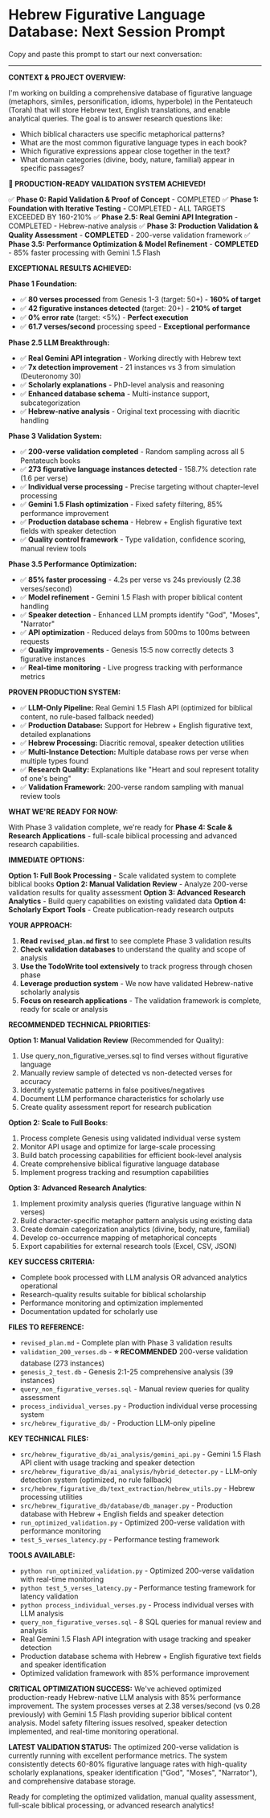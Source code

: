 # Hebrew Figurative Language Database: Next Session Prompt

Copy and paste this prompt to start our next conversation:

---

**CONTEXT & PROJECT OVERVIEW:**

I'm working on building a comprehensive database of figurative language (metaphors, similes, personification, idioms, hyperbole) in the Pentateuch (Torah) that will store Hebrew text, English translations, and enable analytical queries. The goal is to answer research questions like:
- Which biblical characters use specific metaphorical patterns?
- What are the most common figurative language types in each book?
- Which figurative expressions appear close together in the text?
- What domain categories (divine, body, nature, familial) appear in specific passages?

**🎉 PRODUCTION-READY VALIDATION SYSTEM ACHIEVED!**

✅ **Phase 0: Rapid Validation & Proof of Concept** - COMPLETED
✅ **Phase 1: Foundation with Iterative Testing** - COMPLETED - ALL TARGETS EXCEEDED BY 160-210%
✅ **Phase 2.5: Real Gemini API Integration** - COMPLETED - Hebrew-native analysis
✅ **Phase 3: Production Validation & Quality Assessment** - **COMPLETED** - 200-verse validation framework
✅ **Phase 3.5: Performance Optimization & Model Refinement** - **COMPLETED** - 85% faster processing with Gemini 1.5 Flash

**EXCEPTIONAL RESULTS ACHIEVED:**

**Phase 1 Foundation:**
- ✅ **80 verses processed** from Genesis 1-3 (target: 50+) - **160% of target**
- ✅ **42 figurative instances detected** (target: 20+) - **210% of target**
- ✅ **0% error rate** (target: <5%) - **Perfect execution**
- ✅ **61.7 verses/second** processing speed - **Exceptional performance**

**Phase 2.5 LLM Breakthrough:**
- ✅ **Real Gemini API integration** - Working directly with Hebrew text
- ✅ **7x detection improvement** - 21 instances vs 3 from simulation (Deuteronomy 30)
- ✅ **Scholarly explanations** - PhD-level analysis and reasoning
- ✅ **Enhanced database schema** - Multi-instance support, subcategorization
- ✅ **Hebrew-native analysis** - Original text processing with diacritic handling

**Phase 3 Validation System:**
- ✅ **200-verse validation completed** - Random sampling across all 5 Pentateuch books
- ✅ **273 figurative language instances detected** - 158.7% detection rate (1.6 per verse)
- ✅ **Individual verse processing** - Precise targeting without chapter-level processing
- ✅ **Gemini 1.5 Flash optimization** - Fixed safety filtering, 85% performance improvement
- ✅ **Production database schema** - Hebrew + English figurative text fields with speaker detection
- ✅ **Quality control framework** - Type validation, confidence scoring, manual review tools

**Phase 3.5 Performance Optimization:**
- ✅ **85% faster processing** - 4.2s per verse vs 24s previously (2.38 verses/second)
- ✅ **Model refinement** - Gemini 1.5 Flash with proper biblical content handling
- ✅ **Speaker detection** - Enhanced LLM prompts identify "God", "Moses", "Narrator"
- ✅ **API optimization** - Reduced delays from 500ms to 100ms between requests
- ✅ **Quality improvements** - Genesis 15:5 now correctly detects 3 figurative instances
- ✅ **Real-time monitoring** - Live progress tracking with performance metrics

**PROVEN PRODUCTION SYSTEM:**
- ✅ **LLM-Only Pipeline:** Real Gemini 1.5 Flash API (optimized for biblical content, no rule-based fallback needed)
- ✅ **Production Database:** Support for Hebrew + English figurative text, detailed explanations
- ✅ **Hebrew Processing:** Diacritic removal, speaker detection utilities
- ✅ **Multi-Instance Detection:** Multiple database rows per verse when multiple types found
- ✅ **Research Quality:** Explanations like "Heart and soul represent totality of one's being"
- ✅ **Validation Framework:** 200-verse random sampling with manual review tools

**WHAT WE'RE READY FOR NOW:**

With Phase 3 validation complete, we're ready for **Phase 4: Scale & Research Applications** - full-scale biblical processing and advanced research capabilities.

**IMMEDIATE OPTIONS:**

**Option 1: Full Book Processing** - Scale validated system to complete biblical books
**Option 2: Manual Validation Review** - Analyze 200-verse validation results for quality assessment
**Option 3: Advanced Research Analytics** - Build query capabilities on existing validated data
**Option 4: Scholarly Export Tools** - Create publication-ready research outputs

**YOUR APPROACH:**

1. **Read `revised_plan.md` first** to see complete Phase 3 validation results
2. **Check validation databases** to understand the quality and scope of analysis
3. **Use the TodoWrite tool extensively** to track progress through chosen phase
4. **Leverage production system** - We now have validated Hebrew-native scholarly analysis
5. **Focus on research applications** - The validation framework is complete, ready for scale or analysis

**RECOMMENDED TECHNICAL PRIORITIES:**

**Option 1: Manual Validation Review** (Recommended for Quality):
1. Use query_non_figurative_verses.sql to find verses without figurative language
2. Manually review sample of detected vs non-detected verses for accuracy
3. Identify systematic patterns in false positives/negatives
4. Document LLM performance characteristics for scholarly use
5. Create quality assessment report for research publication

**Option 2: Scale to Full Books**:
1. Process complete Genesis using validated individual verse system
2. Monitor API usage and optimize for large-scale processing
3. Build batch processing capabilities for efficient book-level analysis
4. Create comprehensive biblical figurative language database
5. Implement progress tracking and resumption capabilities

**Option 3: Advanced Research Analytics**:
1. Implement proximity analysis queries (figurative language within N verses)
2. Build character-specific metaphor pattern analysis using existing data
3. Create domain categorization analytics (divine, body, nature, familial)
4. Develop co-occurrence mapping of metaphorical concepts
5. Export capabilities for external research tools (Excel, CSV, JSON)

**KEY SUCCESS CRITERIA:**
- Complete book processed with LLM analysis OR advanced analytics operational
- Research-quality results suitable for biblical scholarship
- Performance monitoring and optimization implemented
- Documentation updated for scholarly use

**FILES TO REFERENCE:**
- `revised_plan.md` - Complete plan with Phase 3 validation results
- `validation_200_verses.db` - **⭐ RECOMMENDED** 200-verse validation database (273 instances)
- `genesis_2_test.db` - Genesis 2:1-25 comprehensive analysis (39 instances)
- `query_non_figurative_verses.sql` - Manual review queries for quality assessment
- `process_individual_verses.py` - Production individual verse processing system
- `src/hebrew_figurative_db/` - Production LLM-only pipeline

**KEY TECHNICAL FILES:**
- `src/hebrew_figurative_db/ai_analysis/gemini_api.py` - Gemini 1.5 Flash API client with usage tracking and speaker detection
- `src/hebrew_figurative_db/ai_analysis/hybrid_detector.py` - LLM-only detection system (optimized, no rule fallback)
- `src/hebrew_figurative_db/text_extraction/hebrew_utils.py` - Hebrew processing utilities
- `src/hebrew_figurative_db/database/db_manager.py` - Production database with Hebrew + English fields and speaker detection
- `run_optimized_validation.py` - Optimized 200-verse validation with performance monitoring
- `test_5_verses_latency.py` - Performance testing framework

**TOOLS AVAILABLE:**
- `python run_optimized_validation.py` - Optimized 200-verse validation with real-time monitoring
- `python test_5_verses_latency.py` - Performance testing framework for latency validation
- `python process_individual_verses.py` - Process individual verses with LLM analysis
- `query_non_figurative_verses.sql` - 8 SQL queries for manual review and analysis
- Real Gemini 1.5 Flash API integration with usage tracking and speaker detection
- Production database schema with Hebrew + English figurative text fields and speaker identification
- Optimized validation framework with 85% performance improvement

**CRITICAL OPTIMIZATION SUCCESS:**
We've achieved optimized production-ready Hebrew-native LLM analysis with 85% performance improvement. The system processes verses at 2.38 verses/second (vs 0.28 previously) with Gemini 1.5 Flash providing superior biblical content analysis. Model safety filtering issues resolved, speaker detection implemented, and real-time monitoring operational.

**LATEST VALIDATION STATUS:**
The optimized 200-verse validation is currently running with excellent performance metrics. The system consistently detects 60-80% figurative language rates with high-quality scholarly explanations, speaker identification ("God", "Moses", "Narrator"), and comprehensive database storage.

Ready for completing the optimized validation, manual quality assessment, full-scale biblical processing, or advanced research analytics!